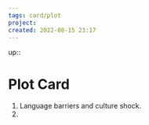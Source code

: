 ```yaml
---
tags: card/plot
project: 
created: 2022-08-15 23:17
---
```

up:: 
# Plot Card
1. Language barriers and culture shock.
2. 